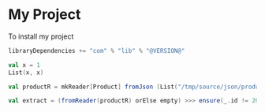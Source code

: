 # My Project

To install my project
```scala
libraryDependencies += "com" % "lib" % "@VERSION@"
```

```scala mdoc
val x = 1
List(x, x)
```

 ```scala mdoc
val productR = mkReader[Product] fromJson (List("/tmp/source/json/products/"))

val extract = (fromReader(productR) orElse empty) >>> ensure(_.id != 200L)
```
